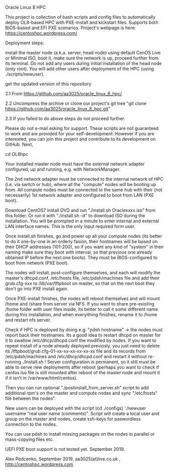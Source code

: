 Oracle Linux 8 HPC

This project is collection of bash scripts and config files to automatically deploy OL8-based HPC with PXE-install and kickstart files. Supports both BIOS-based and EFI PXE scenarios. Project's webpage is here: https://centoshpc.wordpress.com/

Deployment steps:

install the master node (a.k.a. server, head node) using default CenOS Live or Minimal ISO, boot it, make sure the network is up, proceed further from its terminal.
Do not add any users during initial installation of the head node (only root). You will add other users after deployment of the HPC (using ./scripts/newuser).

get the updated version of this repository

2.1 From https://github.com/aa3025/oracle_linux_8_hpc/

2.2 Uncompress the archive or clone our project's git tree "git clone https://github.com/aa3025/oracle_linux_8_hpc.git"

2.3 If you failed to do above steps do not proceed further.

Please do not e-mail asking for support. These scripts are not guaranteed to work and are provided for your self-development. However if you are interested, you can join this project and contribute to its development on GitHub.
Next,

cd OL8hpc

Your installed master node must have the external network adapter configured, up and running, e.g. with NetworkManager.

The 2nd network adapter must be connected to the internal network of HPC (i.e. via switch or hub), where all the "compute" nodes will be booting up from. All compute nodes must be connected to the same hub with their (not necessarily) 1st network adapter and configured to boot from LAN (PXE boot).

Download CentOS7 install DVD and run "./install.sh Oraclexxxx.iso" from this folder. Or run it with "./install.sh -d" to download ISO during the installation. You will be prompted in a minute to enter internal and external LAN interface names. This is the only input required form user.

Once install.sh finishes, go and power up all your compute nodes (its better to do it one-by-one in an orderly fasion, their hostnames will be based on their DHCP addresses (101-200), so if you want any kind of "system" in their naming make sure they boot with interval, so that previous one already obtained IP before the next one boots). They must be BIOS-configured to boot from network (PXE boot).

The nodes will install, post-configure themselves, and each will modify the master's dhcpd.conf, /etc/hosts file, /etc/pdsh/machines file and add their grub.cfg-xxx to /lib/var/tftpboot on master, so that on the next boot they don't go into PXE install again.

Once PXE-install finishes, the nodes will reboot themselves and will mount /home and /share from server via NFS. If you want to share pre-existing /home folder with user files inside, its better to call it some different name during this installation, and when everyithing finishes, rename it to /home and restart nfs server.

Check if HPC is deployed by doing e.g. "pdsh hostname" -> the nodes must report back their hostnames. Its a good idea to restart dhcpd on master for it to swallow /etc/dhcp/dhcpd.conf the modified by nodes. If you want to repeat install of a node already deployed previosly, you just need to delete its /tftpboot/grub.cfg-01-xx-xx-xx-xx-xx-xx file and its records from /etc/pdsh/machines and /etc/dhcp/dhcpd.conf and restart it without re-running ./install.sh ! Server configuration is permanent, so it still must be able to serve new deployments after reboot (perhaps you want to check if centos iso file is still mounted after reboot of the master node and mount it if it isn't in /var/www/html/centos).

Then you can run optional "./postinstall_from_server.sh" script to add additional rpm's on the master and compute nodes and sync "/etc/hosts" file between the nodes".

New users can be deployed with the script (cd ./configs) './newuser username "real user name (comments)". Script will create a local user and group on the master and nodes, create ssh-keys for paswordless connection to the nodes.

You can use pdsh to install missing packages on the nodes in parallel or mass-copying files etc.


UEFI PXE boot support is not tested yet. September 2019.

Alex Pedcenko, September 2019, aa3025(at)live.co.uk , http://centoshpc.wordpress.com
